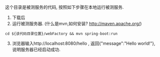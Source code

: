 这个目录是被测服务的代码, 按照如下步骤在本地运行被测服务.

1. 下载后
2. 运行被测服务器.
  (什么是mvn,如何安装? http://maven.apache.org/)
```
cd ${该代码目录位置}/webFactory && mvn spring-boot:run 
```
3. 浏览器输入http://localhost:8080/hello , 返回{"message":"Hello world!"}, 说明服务器已经启动成功.
